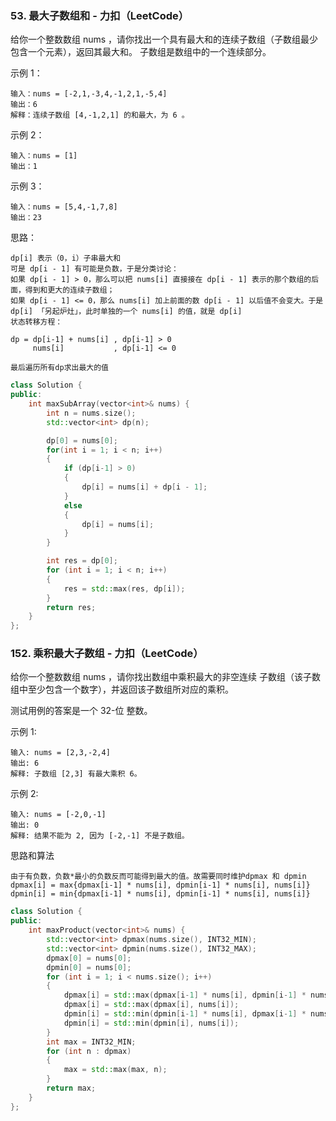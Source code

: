 ### 53. 最大子数组和 - 力扣（LeetCode）

给你一个整数数组 nums ，请你找出一个具有最大和的连续子数组（子数组最少包含一个元素），返回其最大和。
子数组是数组中的一个连续部分。

示例 1：
```
输入：nums = [-2,1,-3,4,-1,2,1,-5,4]
输出：6
解释：连续子数组 [4,-1,2,1] 的和最大，为 6 。
```
示例 2：
```
输入：nums = [1]
输出：1
```
示例 3：
```
输入：nums = [5,4,-1,7,8]
输出：23
```
思路：
```
dp[i] 表示（0，i）子串最大和
可是 dp[i - 1] 有可能是负数，于是分类讨论：
如果 dp[i - 1] > 0，那么可以把 nums[i] 直接接在 dp[i - 1] 表示的那个数组的后面，得到和更大的连续子数组；
如果 dp[i - 1] <= 0，那么 nums[i] 加上前面的数 dp[i - 1] 以后值不会变大。于是 dp[i] 「另起炉灶」，此时单独的一个 nums[i] 的值，就是 dp[i]
状态转移方程：

dp = dp[i-1] + nums[i] , dp[i-1] > 0
     nums[i]           , dp[i-1] <= 0

最后遍历所有dp求出最大的值
```
```c++
class Solution {
public:
    int maxSubArray(vector<int>& nums) {
        int n = nums.size();
        std::vector<int> dp(n);

        dp[0] = nums[0];
        for(int i = 1; i < n; i++)
        {
            if (dp[i-1] > 0)
            {
                dp[i] = nums[i] + dp[i - 1];
            }
            else
            {
                dp[i] = nums[i];
            }
        }

        int res = dp[0];
        for (int i = 1; i < n; i++)
        {
            res = std::max(res, dp[i]);
        }
        return res;
    }
};
```

### 152. 乘积最大子数组 - 力扣（LeetCode）

给你一个整数数组 nums ，请你找出数组中乘积最大的非空连续 
子数组（该子数组中至少包含一个数字），并返回该子数组所对应的乘积。

测试用例的答案是一个 32-位 整数。

示例 1:
```
输入: nums = [2,3,-2,4]
输出: 6
解释: 子数组 [2,3] 有最大乘积 6。
```
示例 2:
```
输入: nums = [-2,0,-1]
输出: 0
解释: 结果不能为 2, 因为 [-2,-1] 不是子数组。
```
思路和算法
```
由于有负数，负数*最小的负数反而可能得到最大的值。故需要同时维护dpmax 和 dpmin
dpmax[i] = max{dpmax[i-1] * nums[i], dpmin[i-1] * nums[i], nums[i]}
dpmin[i] = min{dpmax[i-1] * nums[i], dpmin[i-1] * nums[i], nums[i]}
```
```c++
class Solution {
public:
	int maxProduct(vector<int>& nums) {
		std::vector<int> dpmax(nums.size(), INT32_MIN);
		std::vector<int> dpmin(nums.size(), INT32_MAX);
		dpmax[0] = nums[0];
		dpmin[0] = nums[0];
		for (int i = 1; i < nums.size(); i++)
		{
			dpmax[i] = std::max(dpmax[i-1] * nums[i], dpmin[i-1] * nums[i]);
			dpmax[i] = std::max(dpmax[i], nums[i]);
			dpmin[i] = std::min(dpmin[i-1] * nums[i], dpmax[i-1] * nums[i]);
			dpmin[i] = std::min(dpmin[i], nums[i]);
		}
		int max = INT32_MIN;
		for (int n : dpmax)
		{
			max = std::max(max, n);
		}
		return max;
	}
};
```